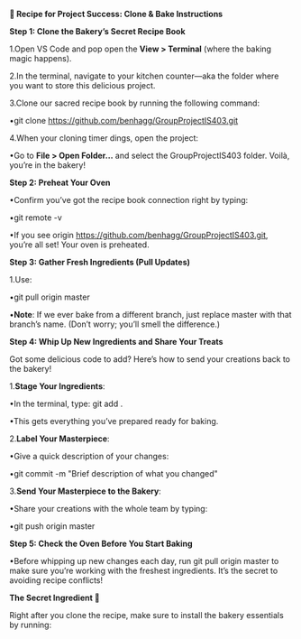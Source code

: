 **🍰 Recipe for Project Success: Clone & Bake Instructions**

**Step 1: Clone the Bakery’s Secret Recipe Book**

1.Open VS Code and pop open the **View > Terminal** (where the baking magic happens).

2.In the terminal, navigate to your kitchen counter—aka the folder where you want to store this delicious project.

3.Clone our sacred recipe book by running the following command:

•git clone https://github.com/benhagg/GroupProjectIS403.git

4.When your cloning timer dings, open the project:

•Go to **File > Open Folder…** and select the GroupProjectIS403 folder. Voilà, you’re in the bakery!

**Step 2: Preheat Your Oven**

•Confirm you’ve got the recipe book connection right by typing:

•git remote -v

•If you see origin https://github.com/benhagg/GroupProjectIS403.git, you’re all set! Your oven is preheated.

**Step 3: Gather Fresh Ingredients (Pull Updates)**

1.Use:

•git pull origin master

•**Note**: If we ever bake from a different branch, just replace master with that branch’s name. (Don’t worry; you’ll smell the difference.)

**Step 4: Whip Up New Ingredients and Share Your Treats**

Got some delicious code to add? Here’s how to send your creations back to the bakery!

1.**Stage Your Ingredients**:

•In the terminal, type: git add .

•This gets everything you’ve prepared ready for baking.

2.**Label Your Masterpiece**:

•Give a quick description of your changes:

•git commit -m "Brief description of what you changed"

3.**Send Your Masterpiece to the Bakery**:

•Share your creations with the whole team by typing:

•git push origin master

**Step 5: Check the Oven Before You Start Baking**

•Before whipping up new changes each day, run git pull origin master to make sure you’re working with the freshest ingredients. It’s the secret to avoiding recipe conflicts!

**The Secret Ingredient 🍪**

Right after you clone the recipe, make sure to install the bakery essentials by running: